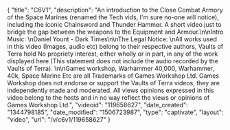 {
    "title": "C6V1",
    "description": "An introduction to the Close Combat Armory of the Space Marines (renamed the Tech vids, I'm sure no-one will notice), including the iconic Chainsword and Thunder Hammer. A short video just to bridge the gap between the weapons to the Equipment and Armour.\n\nIntro Music: \nDaniel Yount - Dark Times\n\nThe Legal Notice: \nAll works used in this video (Images, audio etc) belong to their respective authors, Vaults of Terra hold No propriety interest, either wholly or in part, in any of the work displayed here (This statement does not include the audio recorded by the Vaults of Terra). \n\nGames workshop, Warhammer 40,000, Warhammer, 40k, Space Marine Etc are all Trademarks of Games Workshop Ltd. Games Workshop does not endorse or support the Vaults of Terra videos, they are independently made and moderated. All views opinions expressed in this video belong to the hosts and in no way reflect the views or opinions of Games Workshop Ltd.",
    "videoid": "119658627",
    "date_created": "1344798185",
    "date_modified": "1506723987",
    "type": "captivate",
    "layout": "video",
    "url": "\/v\/c6v1\/119658627"
}